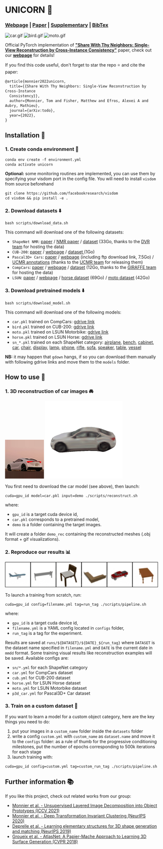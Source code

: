 # UNICORN :unicorn:

<h3>
<a class="label label-info" href="http://imagine.enpc.fr/~monniert/UNICORN/">Webpage</a> |
<a href="https://arxiv.org/abs/todo">Paper</a> |
<a href="https://arxiv.org/abs/todo">Supplementary</a> |
<a href="http://imagine.enpc.fr/~monniert/UNICORN/ref.bib">BibTex</a>
</h3>

![car.gif](./media/car.gif)
![bird.gif](./media/bird.gif)
![moto.gif](./media/moto.gif)

Official PyTorch implementation of [**"Share With Thy Neighbors: Single-View Reconstruction 
by Cross-Instance Consistency"**](https://arxiv.org/abs/todo) paper, check out our 
[**webpage**](https://imagine.enpc.fr/~monniert/UNICORN) for details!

If you find this code useful, don't forget to star the repo :star: and cite the paper:

```
@article{monnier2022unicorn,
  title={{Share With Thy Neighbors: Single-View Reconstruction by Cross-Instance 
  Consistency}},
  author={Monnier, Tom and Fisher, Matthew and Efros, Alexei A and Aubry, Mathieu},
  journal={arXiv:todo},
  year={2022},
}
```

## Installation :construction_worker:

### 1. Create conda environment :wrench:

```
conda env create -f environment.yml
conda activate unicorn
```

**Optional:** some monitoring routines are implemented, you can use them by specifying your
visdom port in the config file. You will need to install `visdom` from source beforehand

```
git clone https://github.com/facebookresearch/visdom
cd visdom && pip install -e .
```

### 2. Download datasets :arrow_down:

```
bash scripts/download_data.sh
```

This command will download one of the following datasets:

- `ShapeNet NMR`: [paper](https://arxiv.org/abs/1512.03012) / [NMR 
  paper](https://arxiv.org/abs/1711.07566) / 
  [dataset](https://s3.eu-central-1.amazonaws.com/avg-projects/differentiable_volumetric_rendering/data/NMR_Dataset.zip)
  (33Go, thanks to the [DVR 
  team](https://github.com/autonomousvision/differentiable_volumetric_rendering) for hosting 
  the data)
- `CUB-200`: [paper](https://authors.library.caltech.edu/27452/1/CUB_200_2011.pdf) / 
  [webpage](http://www.vision.caltech.edu/visipedia/CUB-200-2011.html) /
  [dataset ](https://data.caltech.edu/tindfiles/serve/1239ea37-e132-42ee-8c09-c383bb54e7ff/) 
  (1Go)
- `Pascal3D+ Cars`: [paper](https://cvgl.stanford.edu/papers/xiang_wacv14.pdf) /
  [webpage](https://cvgl.stanford.edu/projects/pascal3d.html) (including ftp download link, 
  7.5Go) / [UCMR
  annotations](https://people.eecs.berkeley.edu/~shubham-goel/projects/ucmr/cachedir-others.tar.gz)
  (thanks to the [UCMR team](https://github.com/shubham-goel/ucmr/) for releasing them)
- `CompCars`: [paper](http://mmlab.ie.cuhk.edu.hk/datasets/comp_cars/CompCars.pdf) / 
  [webpage](http://mmlab.ie.cuhk.edu.hk/datasets/comp_cars/) / 
  [dataset](https://s3.eu-central-1.amazonaws.com/avg-projects/giraffe/data/comprehensive_cars.zip) 
  (12Go, thanks to the [GIRAFFE team](https://github.com/autonomousvision/giraffe/) for 
  hosting the data)
- `LSUN`: [paper](http://arxiv.org/abs/1506.03365) / [webpage](https://www.yf.io/p/lsun) / 
  [horse dataset](http://dl.yf.io/lsun/objects/horse.zip) (69Go) / [moto 
  dataset](http://dl.yf.io/lsun/objects/motorbike.zip) (42Go)

### 3. Download pretrained models :arrow_down:

```
bash scripts/download_model.sh
```

This command will download one of the following models:

- `car.pkl` trained on CompCars: [gdrive 
  link](https://drive.google.com/file/d/16aIw88ZiAUFUOOBFXdHOUNtJ1-w3zpJG/view?usp=sharing)
- `bird.pkl` trained on CUB-200: [gdrive 
  link](https://drive.google.com/file/d/1nWrmMCjeJzK5nHhZ021CCYS-51LTpKHe/view?usp=sharing)
- `moto.pkl` trained on LSUN Motorbike: [gdrive 
  link](https://drive.google.com/file/d/1wuVjllVUSVWUyfoleSHd2qKiET-x-l1i/view?usp=sharing)
- `horse.pkl` trained on LSUN Horse: [gdrive 
  link](https://drive.google.com/file/d/1DoJ0HQ60veEPTmWB4JJ_NGQa5U_48Yhs/view?usp=sharing)
- `sn_*.pkl` trained on each ShapeNet category: 
  [airplane](https://drive.google.com/file/d/1WkqfL7zoOrPegHoZCFxy8kTI_DTnFj1W/view?usp=sharing), 
  [bench](https://drive.google.com/file/d/1__EgJZTtz2y3xI963vgY6j3-kTz8tHaC/view?usp=sharing), 
  [cabinet](https://drive.google.com/file/d/1Yql_enYUniDDP8HXhQ-ZD9hWuvpI6wj6/view?usp=sharing), 
  [car](https://drive.google.com/file/d/1nF_xJfdUsepUkN-i88WaJYpR8RHKCCxI/view?usp=sharing),
  [chair](https://drive.google.com/file/d/1sDdERppgW-q3pCoATCcbVrBNsY5cbPB6/view?usp=sharing),
  [display](https://drive.google.com/file/d/1q93zt9cJKO4rrNkQ2NkqqIHikd2xm0LG/view?usp=sharing),
  [lamp](https://drive.google.com/file/d/1kDV9ulT9ip1cQKamauX-YgPFuCnF1w3G/view?usp=sharing),
  [phone](https://drive.google.com/file/d/1MpUnyb9w6ZE7_EKUkz35JdADRueW9zDO/view?usp=sharing),
  [rifle](https://drive.google.com/file/d/1L5TXJldoeoBshgHuPd3rsSAmz_lCMnjt/view?usp=sharing),
  [sofa](https://drive.google.com/file/d/1u2Mi4hf2_pfmWVLEcsrekaNcrK-6XOew/view?usp=sharing),
  [speaker](https://drive.google.com/file/d/1ZoEOmtnB6aYH05fD0tJba038Wbk1ZLf7/view?usp=sharing),
  [table](https://drive.google.com/file/d/1MwGZpFaadA-3fA1WpXKmX-v7btXcuZJ7/view?usp=sharing),
  [vessel](https://drive.google.com/file/d/1-2Jwek4GmYDciRNu2K6zsMlyW7c3krBl/view?usp=sharing)

**NB:** it may happen that `gdown` hangs, if so you can download them manually with following 
gdrive links and move them to the `models` folder.


## How to use :rocket:

### 1. 3D reconstruction of car images :oncoming_automobile:

![ex_car.png](./media/ex_car.png)
![ex_rec.gif](./media/ex_rec.gif)

You first need to download the car model (see above), then launch:

```
cuda=gpu_id model=car.pkl input=demo ./scripts/reconstruct.sh
```

where:
- `gpu_id` is a target cuda device id,
- `car.pkl` corresponds to a pretrained model,
- `demo` is a folder containing the target images.

It will create a folder `demo_rec` containing the reconstructed meshes (.obj format + gif 
visualizations).

### 2. Reproduce our results :bar_chart:

![shapenet.gif](./media/shapenet.gif)

To launch a training from scratch, run:

```
cuda=gpu_id config=filename.yml tag=run_tag ./scripts/pipeline.sh
```

where:
- `gpu_id` is a target cuda device id,
- `filename.yml` is a YAML config located in `configs` folder,
- `run_tag` is a tag for the experiment.

Results are saved at `runs/${DATASET}/${DATE}_${run_tag}` where `DATASET` is the dataset name 
specified in `filename.yml` and `DATE` is the current date in `mmdd` format. Some training 
visual results like reconstruction examples will be saved. Available configs are:

- `sn/*.yml` for each ShapeNet category
- `car.yml` for CompCars dataset
- `cub.yml` for CUB-200 dataset
- `horse.yml` for LSUN Horse dataset
- `moto.yml` for LSUN Motorbike dataset
- `p3d_car.yml` for Pascal3D+ Car dataset

### 3. Train on a custom dataset :crystal_ball:

If you want to learn a model for a custom object category, here are the key things you need 
to do:

1. put your images in a `custom_name` folder inside the `datasets` folder
2. write a config `custom.yml` with `custom_name` as `dataset.name` and move it to the `configs` folder: as a rule of thumb for the progressive conditioning milestones, put the number of epochs corresponding to 500k iterations for each stage
3. launch training with:

```
cuda=gpu_id config=custom.yml tag=custom_run_tag ./scripts/pipeline.sh
```

## Further information :books:

If you like this project, check out related works from our group:

- [Monnier et al. - Unsupervised Layered Image Decomposition into Object Prototypes (ICCV
  2021)](https://arxiv.org/abs/2104.14575)
- [Monnier et al. - Deep Transformation Invariant Clustering (NeurIPS 
  2020)](https://arxiv.org/abs/2006.11132)
- [Deprelle et al. - Learning elementary structures for 3D shape generation and matching 
  (NeurIPS 2019)](https://arxiv.org/abs/1908.04725)
- [Groueix et al. - AtlasNet: A Papier-Mache Approach to Learning 3D Surface Generation (CVPR 
  2018)](https://arxiv.org/abs/1802.05384)
